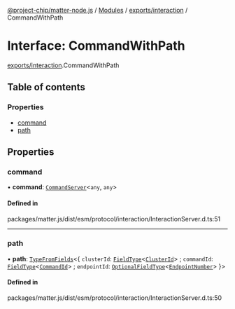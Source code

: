 [@project-chip/matter-node.js](../README.md) / [Modules](../modules.md) / [exports/interaction](../modules/exports_interaction.md) / CommandWithPath

# Interface: CommandWithPath

[exports/interaction](../modules/exports_interaction.md).CommandWithPath

## Table of contents

### Properties

- [command](exports_interaction.CommandWithPath.md#command)
- [path](exports_interaction.CommandWithPath.md#path)

## Properties

### command

• **command**: [`CommandServer`](../classes/exports_cluster.CommandServer.md)\<`any`, `any`\>

#### Defined in

packages/matter.js/dist/esm/protocol/interaction/InteractionServer.d.ts:51

___

### path

• **path**: [`TypeFromFields`](../modules/exports_tlv.md#typefromfields)\<\{ `clusterId`: [`FieldType`](exports_tlv.FieldType.md)\<[`ClusterId`](../modules/exports_datatype.md#clusterid)\> ; `commandId`: [`FieldType`](exports_tlv.FieldType.md)\<[`CommandId`](../modules/exports_datatype.md#commandid)\> ; `endpointId`: [`OptionalFieldType`](exports_tlv.OptionalFieldType.md)\<[`EndpointNumber`](../modules/exports_datatype.md#endpointnumber)\>  }\>

#### Defined in

packages/matter.js/dist/esm/protocol/interaction/InteractionServer.d.ts:50
